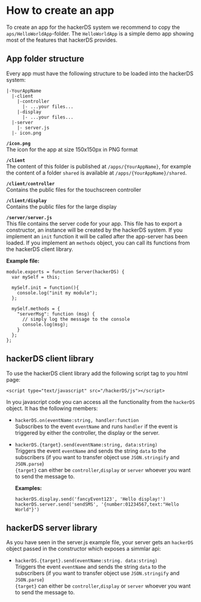 How to create an app
====================

To create an app for the hackerDS system we recommend to copy the `aps/HelloWorldApp`-folder.
The `HelloWorldApp` is a simple demo app showing most of the features that hackerDS provides.

App folder structure
--------------------
Every app must have the following structure to be loaded into the hackerDS system:

    |-YourAppName
      |-client
        |-controller
          |- ...your files...
        |-display
          |- ...your files...
      |-server
        |- server.js
      |- icon.png

**`/icon.png`**  
The icon for the app at size 150x150px in PNG format

**`/client`**  
The content of this folder is published at `/apps/{YourAppName}`, for example the content of a folder `shared` is available at `/apps/{YourAppName}/shared`.

**`/client/controller`**  
Contains the public files for the touchscreen controller

**`/client/display`**  
Contains the public files for the large display

**`/server/server.js`**  
This file contains the server code for your app. This file has to export a constructor, an instance will be created by the hackerDS system.
If you implement an `init` function it will be called after the app-server has been loaded.
If you implement an `methods` object, you can call its functions from the hackerDS client library.

**Example file:**

    module.exports = function Server(hackerDS) {
      var mySelf = this;

      mySelf.init = function(){
        console.log("init my module");
      };

      mySelf.methods = {
        "serverMsg": function (msg) {
          // simply log the message to the console
          console.log(msg);
        }
      };
    };

hackerDS client library
-----------------------
To use the hackerDS client library add the following script tag to you html page:

    <script type="text/javascript" src="/hackerDS/js"></script>

In you javascript code you can access all the functionality from the `hackerDS` object.
It has the following members:

- `hackerDS.on(eventName:string, handler:function`  
  Subscribes to the event `eventName` and runs `handler` if the event is triggered by either the controller, the display or the server.

- `hackerDS.{target}.send(eventName:string, data:string)`  
  Triggers the event `eventName` and sends the string `data` to the subscribers (if you want to transfer object use `JSON.stringify` and `JSON.parse`)  
  `{target}` can either be `controller`,`display` or `server` whoever you want to send the message to.
  
  **Examples:**
  
      hackerDS.display.send('fancyEvent123', 'Hello display!')
      hackerDS.server.send('sendSMS', '{number:01234567,text:"Hello World"}')

hackerDS server library
-----------------------

As you have seen in the server.js example file, your server gets an `hackerDS` object passed in the constructor which exposes a simmlar api:

- `hackerDS.{target}.send(eventName:string. data:string)`  
  Triggers the event `eventName` and sends the string `data` to the subscribers (if you want to transfer object use `JSON.stringify` and `JSON.parse`)  
  `{target}` can either be `controller`,`display` or `server` whoever you want to send the message to.
